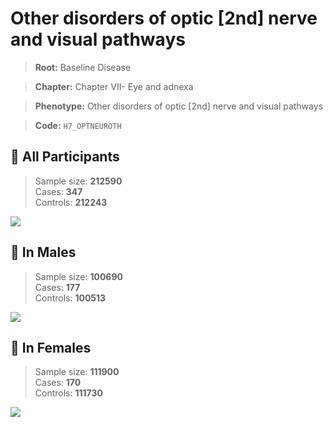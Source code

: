 # Other disorders of optic [2nd] nerve and visual pathways

> **Root:** Baseline Disease  

> **Chapter:** Chapter VII- Eye and adnexa  

> **Phenotype:** Other disorders of optic [2nd] nerve and visual pathways  

> **Code:** `H7_OPTNEUROTH`

## 🧪 All Participants  
> Sample size: **212590**  
> Cases: **347**  
> Controls: **212243**
<img src="/Disease/Figures/ALL/Incidence/H7_OPTNEUROTH.png"/>
<CsvTable src="/public/Disease/Data/ALL/Incidence/COX_H7_OPTNEUROTH.csv" label="🔍 View full results" />

## 👨 In Males  
> Sample size: **100690**  
> Cases: **177**  
> Controls: **100513**
<img src="/Disease/Figures/Male/Incidence/H7_OPTNEUROTH.png"/>
<CsvTable src="/public/Disease/Data/Male/Incidence/COX_H7_OPTNEUROTH.csv" label="🔍 View full results" />

## 👩 In Females  
> Sample size: **111900**  
> Cases: **170**  
> Controls: **111730**
<img src="/Disease/Figures/Female/Incidence/H7_OPTNEUROTH.png"/>
<CsvTable src="/public/Disease/Data/Female/Incidence/COX_H7_OPTNEUROTH.csv" label="🔍 View full results" />
